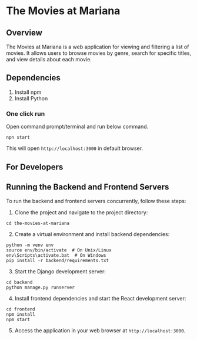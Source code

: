 # The Movies at Mariana
## Overview
The Movies at Mariana is a web application for viewing and filtering a list of movies. It allows users to browse movies by genre, search for specific titles, and view details about each movie.

## Dependencies
1. Install npm
2. Install Python

### One click run
Open command prompt/terminal and run below command.
```
npn start
```
This will open  `http://localhost:3000` in default browser.

## For Developers

## Running the Backend and Frontend Servers
To run the backend and frontend servers concurrently, follow these steps:

1. Clone the project and navigate to the project directory:
```
cd the-movies-at-mariana
```

2. Create a virtual environment and install backend dependencies:
``` 
python -m venv env
source env/bin/activate  # On Unix/Linux
env\Scripts\activate.bat  # On Windows
pip install -r backend/requirements.txt
```

3. Start the Django development server:
```
cd backend
python manage.py runserver
```

4. Install frontend dependencies and start the React development server:

```
cd frontend
npm install
npm start
```

5. Access the application in your web browser at `http://localhost:3000`.